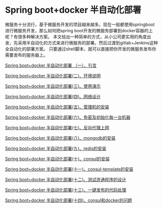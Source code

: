 #  Spring boot+docker 半自动化部署 

微服务十分流行，基于微服务开发的项目越来越多。现在一般都使用springboot进行微服务开发，那么如何把spring boot开发的微服务部署到docker容器的上呢？有很多种解决方案。
本文给出一种简单的方式，从小公司更实用的角度出发，先采用半自动化的方式来进行微服务的部署。然后过渡到gitlab+Jenkins这种全自动化的部署方案。
只要通过shell脚本，就可以直接把你开发的微服务发布你需要发布的服务器上。

[Spring boot+docker 半自动化部署 （一）、引言 ](https://github.com/mgicode/mgicode-k8s-shell/blob/master/doc/01springboot-docker-starter.md)

[Spring boot+docker 半自动化部署(二)、环境说明 ](https://github.com/mgicode/mgicode-k8s-shell/blob/master/doc/02springboot-docker-evn.md)

[Spring boot+docker 半自动化部署(三)、使用演示 ](https://github.com/mgicode/mgicode-k8s-shell/blob/master/doc/03springboot-docker-demonate.md)

[Spring boot+docker 半自动化部署(四)、网络设计 ](https://github.com/mgicode/mgicode-k8s-shell/blob/master/doc/04springboot-docker-net-design.md)

[Spring boot+docker 半自动化部署(五)、管理机的安装 ](https://github.com/mgicode/mgicode-k8s-shell/blob/master/doc/05springboot-docker-admin-init.md)

[Spring boot+docker 半自动化部署(六)、免密及初始化每一台机器](https://github.com/mgicode/mgicode-k8s-shell/blob/master/doc/06springboot-docker-ssl-init.md)

[Spring boot+docker 半自动化部署(七)、反向代理上网](https://github.com/mgicode/mgicode-k8s-shell/blob/master/doc/07springboot-docker-autiproxy-net.md)


[Spring boot+docker 半自动化部署(八)、mongodb的安装](https://github.com/mgicode/mgicode-k8s-shell/blob/master/doc/08springboot-docker-mongodb.md)


[Spring boot+docker 半自动化部署(九)、redis的安装](https://github.com/mgicode/mgicode-k8s-shell/blob/master/doc/09springboot-docker-redis.md)


[Spring boot+docker 半自动化部署(十)、consul的安装](https://github.com/mgicode/mgicode-k8s-shell/blob/master/doc/10springboot-docker-consul.md)


[Spring boot+docker 半自动化部署(十一)、consul-template的安装](https://github.com/mgicode/mgicode-k8s-shell/blob/master/doc/11springboot-docker-consul-template.md)

[Spring boot+docker 半自动化部署(十二)、测试连通程序的设计](https://github.com/mgicode/mgicode-k8s-shell/blob/master/doc/12springboot-docker-echo-code.md)


[Spring boot+docker 半自动化部署(十三)、一键发布的代码处理](https://github.com/mgicode/mgicode-k8s-shell/blob/master/doc/13springboot-docker-auto.md)

[Spring boot+docker 半自动化部署(十四)、consul和docker的问题](https://github.com/mgicode/mgicode-k8s-shell/blob/master/doc/14springboot-docker-consul-question.md)
